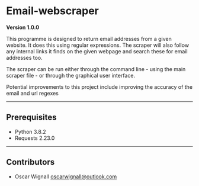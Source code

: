 # Email-webscraper

**Version 1.0.0**

This programme is designed to return email addresses from a given website. It does this using regular expressions. The scraper will also follow any internal links it finds on the given webpage and search these for email addresses too.

The scraper can be run either through the command line - using the main scraper file - or through the graphical user interface.

Potential improvements to this project include improving the accuracy of the email and url regexes

---

## Prerequisites

* Python 3.8.2
* Requests 2.23.0

---

## Contributors

- Oscar Wignall <oscarwignall@outlook.com>
